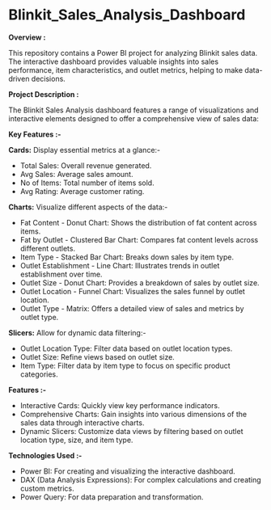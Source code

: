 # Blinkit_Sales_Analysis_Dashboard

**Overview :**

This repository contains a Power BI project for analyzing Blinkit sales data. The interactive dashboard provides valuable insights into sales performance, item characteristics, and outlet metrics, helping to make data-driven decisions.

**Project Description :**

The Blinkit Sales Analysis dashboard features a range of visualizations and interactive elements designed to offer a comprehensive view of sales data:

**Key Features :-**

**Cards:** Display essential metrics at a glance:-

- Total Sales: Overall revenue generated.
- Avg Sales: Average sales amount.
- No of Items: Total number of items sold.
- Avg Rating: Average customer rating.

**Charts:** Visualize different aspects of the data:-

- Fat Content - Donut Chart: Shows the distribution of fat content across items.
- Fat by Outlet - Clustered Bar Chart: Compares fat content levels across different outlets.
- Item Type - Stacked Bar Chart: Breaks down sales by item type.
- Outlet Establishment - Line Chart: Illustrates trends in outlet establishment over time.
- Outlet Size - Donut Chart: Provides a breakdown of sales by outlet size.
- Outlet Location - Funnel Chart: Visualizes the sales funnel by outlet location.
- Outlet Type - Matrix: Offers a detailed view of sales and metrics by outlet type.

**Slicers:** Allow for dynamic data filtering:-

- Outlet Location Type: Filter data based on outlet location types.
- Outlet Size: Refine views based on outlet size.
- Item Type: Filter data by item type to focus on specific product categories.

**Features :-**

- Interactive Cards: Quickly view key performance indicators.
- Comprehensive Charts: Gain insights into various dimensions of the sales data through interactive charts.
- Dynamic Slicers: Customize data views by filtering based on outlet location type, size, and item type.

**Technologies Used :-**
- Power BI: For creating and visualizing the interactive dashboard.
- DAX (Data Analysis Expressions): For complex calculations and creating custom metrics.
- Power Query: For data preparation and transformation.

